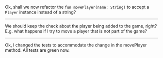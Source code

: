 Ok, shall we now refactor the `fun movePlayer(name: String)` to accept a `Player` instance instead of a string?

---
We should keep the check about the player being added to the game, right?
E.g. what happens if I try to move a player that is not part of the game?

---
Ok, I changed the tests to accommodate the change in the movePlayer method. All tests are green now.
